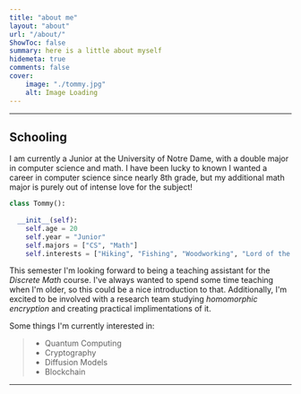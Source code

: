 ```yaml
---
title: "about me"
layout: "about"
url: "/about/"
ShowToc: false
summary: here is a little about myself
hidemeta: true
comments: false
cover:
    image: "./tommy.jpg"
    alt: Image Loading
---
```


---

## Schooling

I am currently a Junior at the University of Notre Dame, with a double major in computer science and math. 
I have been lucky to known I wanted a career in computer science since nearly 8th grade, but my additional math major is purely out
of intense love for the subject!

```python
class Tommy():
  
  __init__(self):
    self.age = 20
    self.year = "Junior"
    self.majors = ["CS", "Math"]
    self.interests = ["Hiking", "Fishing", "Woodworking", "Lord of the Rings"]
```

This semester I'm looking forward to being a teaching assistant for the *Discrete Math* course. I've always wanted to spend some time teaching when I'm older, so this could be a nice introduction to that. Additionally, I'm excited to be involved with a research team studying *homomorphic encryption* and creating practical implimentations of it.

Some things I'm currently interested in:
> - Quantum Computing
> - Cryptography
> - Diffusion Models
> - Blockchain

---


